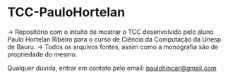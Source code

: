 # TCC-PauloHortelan

-> Repositório com o intuito de mostrar o TCC desenvolvido pelo aluno Paulo Hortelan Ribeiro para o curso de Ciência da Computação da Unesp de Bauru.
-> Todos os arquivos fontes, assim como a monografia são de propriedade do mesmo.

Qualquer duvida, entrar em contato pelo email: paulohincar@gmail.com
